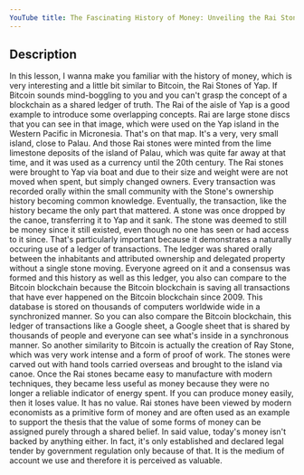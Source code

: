 ```yaml
---
YouTube title: The Fascinating History of Money: Unveiling the Rai Stones of Yap and their Bitcoin Connection
---
```


## Description

In this lesson, I wanna make you familiar with the history of money, which is very interesting and a little bit similar to Bitcoin, the Rai Stones of Yap. If Bitcoin sounds mind-boggling to you and you can't grasp the concept of a blockchain as a shared ledger of truth. The Rai of the aisle of Yap is a good example to introduce some overlapping concepts. Rai are large stone discs that you can see in that image, which were used on the Yap island in the Western Pacific in Micronesia. That's on that map. It's a very, very small island, close to Palau. And those Rai stones were minted from the lime limestone deposits of the island of Palau, which was quite far away at that time, and it was used as a currency until the 20th century. The Rai stones were brought to Yap via boat and due to their size and weight were are not moved when spent, but simply changed owners. Every transaction was recorded orally within the small community with the Stone's ownership history becoming common knowledge. Eventually, the transaction, like the history became the only part that mattered. A stone was once dropped by the canoe, transferring it to Yap and it sank. The stone was deemed to still be money since it still existed, even though no one has seen or had access to it since. That's particularly important because it demonstrates a naturally occuring use of a ledger of transactions. The ledger was shared orally between the inhabitants and attributed ownership and delegated property without a single stone moving. Everyone agreed on it and a consensus was formed and this history as well as this ledger, you also can compare to the Bitcoin blockchain because the Bitcoin blockchain is saving all transactions that have ever happened on the Bitcoin blockchain since 2009. This database is stored on thousands of computers worldwide wide in a synchronized manner. So you can also compare the Bitcoin blockchain, this ledger of transactions like a Google sheet, a Google sheet that is shared by thousands of people and everyone can see what's inside in a synchronous manner. So another similarity to Bitcoin is actually the creation of Ray Stone, which was very work intense and a form of proof of work. The stones were carved out with hand tools carried overseas and brought to the island via canoe. Once the Rai stones became easy to manufacture with modern techniques, they became less useful as money because they were no longer a reliable indicator of energy spent. If you can produce money easily, then it loses value. It has no value. Rai stones have been viewed by modern economists as a primitive form of money and are often used as an example to support the thesis that the value of some forms of money can be assigned purely through a shared belief. In said value, today's money isn't backed by anything either. In fact, it's only established and declared legal tender by government regulation only because of that. It is the medium of account we use and therefore it is perceived as valuable.
